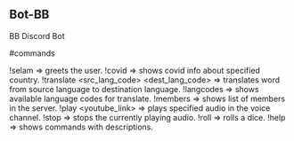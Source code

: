 ## Bot-BB
BB Discord Bot

#commands

!selam => greets the user.
!covid <country> => shows covid info about specified country.
!translate <src_lang_code> <dest_lang_code> <word> => translates word from source language to destination language.
!langcodes => shows available language codes for translate.
!members => shows list of members in the server.
!play <youtube_link> => plays specified audio in the voice channel.
!stop => stops the currently playing audio.
!roll => rolls a dice.
!help => shows commands with descriptions.

